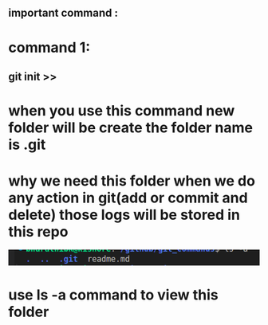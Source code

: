 ## important command :
# command 1:

## git init     >> 

# when you use this command new folder will be create the folder name is .git 
# why we need this folder when we do any action in git(add or commit and delete) those logs will be stored in this repo
![alt text](image.png)

# use ls -a command to view this folder